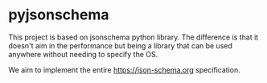 # pyjsonschema
This project is based on jsonschema python library. The difference is that it doesn't aim in the performance but being a library that can be used anywhere without needing to specify the OS.

We aim to implement the entire https://json-schema.org specification. 